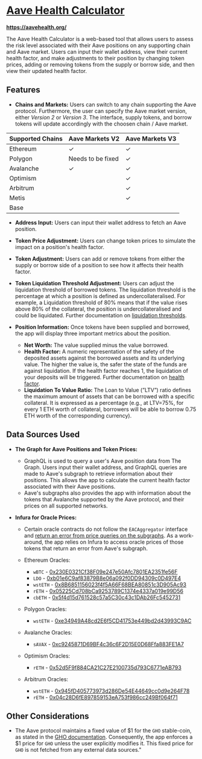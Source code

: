 # [Aave Health Calculator](https://aavehealth.org/)

**https://aavehealth.org/**

The Aave Health Calculator is a web-based tool that allows users to assess the risk level associated with their Aave positions on any supporting chain and Aave market. Users can input their wallet address, view their current health factor, and make adjustments to their position by changing token prices, adding or removing tokens from the supply or borrow side, and then view their updated health factor.

## Features

- **Chains and Markets:** Users can switch to any chain supporting the Aave protocol. Furthermore, the user can specify the Aave market version, either *Version 2* or *Version 3*. The interface, supply tokens, and borrow tokens will update accordingly with the choosen chain / Aave market.

| Supported Chains   | Aave Markets V2  | Aave Markets V3  |
|--------------------|------------------|------------------|
| Ethereum           | <span>&#10003;</span> | <span>&#10003;</span> |
| Polygon            | Needs to be fixed | <span>&#10003;</span> |
| Avalanche          | <span>&#10003;</span> | <span>&#10003;</span> |
| Optimism           || <span>&#10003;</span> |
| Arbitrum           || <span>&#10003;</span> |
| Metis              || <span>&#10003;</span> |
|Base|||

- **Address Input:** Users can input their wallet address to fetch an Aave position.

- **Token Price Adjustment:** Users can change token prices to simulate the impact on a position's health factor.

- **Token Adjustment:** Users can add or remove tokens from either the supply or borrow side of a position to see how it affects their health factor.

- **Token Liquidation Threshold Adjustment:** Users can adjust the liquidation threshold of borrowed tokens. The liquidation threshold is the percentage at which a position is defined as undercollateralised. For example, a Liquidation threshold of 80% means that if the value rises above 80% of the collateral, the position is undercollateralised and could be liquidated. Further documentation on [liquidation thresholds](https://docs.aave.com/risk/asset-risk/risk-parameters#liquidation-threshold).

- **Position Information:** Once tokens have been supplied and borrowed, the app will display three important metrics about the position.
  - **Net Worth:** The value supplied minus the value borrowed.
  - **Health Factor:** A numeric representation of the safety of the deposited assets against the borrowed assets and its underlying value. The higher the value is, the safer the state of the funds are against liquidation. If the health factor reaches 1, the liquidation of your deposits will be triggered. Further documentation on [health factor](https://docs.aave.com/faq/borrowing#what-is-the-health-factor).
  - **Liquidation To Value Ratio:** The Loan to Value (”LTV”) ratio defines the maximum amount of assets that can be borrowed with a specific collateral. It is expressed as a percentage (e.g., at LTV=75%, for every 1 ETH worth of collateral, borrowers will be able to borrow 0.75 ETH worth of the corresponding currency).


## Data Sources Used
- **The Graph for Aave Positions and Token Prices:**
  - GraphQL is used to query a user's Aave position data from The Graph. Users input their wallet address, and GraphQL queries are made to Aave's subgraph to retrieve information about their positions. This allows the app to calculate the current health factor associated with their Aave positions.
  - Aave's subgraphs also provides the app with information about the tokens that Avalanche supported by the Aave protocol, and their prices on all supported networks. 

- **Infura for Oracle Prices:**
  - Certain oracle contracts do not follow the `EACAggregator` interface and [return an error from price queries on the subgraphs](https://github.com/aave/protocol-subgraphs/issues/102). As a work-around, the app relies on Infura to access oracle prices of those tokens that return an error from Aave's subgraph.
  
  - Ethereum Oracles:
    - `wBTC` - [0x230E0321Cf38F09e247e50Afc7801EA2351fe56F](https://etherscan.io/address/0x230E0321Cf38F09e247e50Afc7801EA2351fe56F)
    - `LDO` - [0xb01e6C9af83879B8e06a092f0DD94309c0D497E4](https://etherscan.io/address/0xb01e6C9af83879B8e06a092f0DD94309c0D497E4)
    - `wstETH` - [0x8B6851156023f4f5A66F68BEA80851c3D905Ac93](https://etherscan.io/address/0x8B6851156023f4f5A66F68BEA80851c3D905Ac93)
    - `rETH` - [0x05225Cd708bCa9253789C1374e4337a019e99D56](https://etherscan.io/address/0x05225Cd708bCa9253789C1374e4337a019e99D56)
    - `cbETH` - [0x5f4d15d761528c57a5C30c43c1DAb26Fc5452731](https://etherscan.io/address/0x5f4d15d761528c57a5C30c43c1DAb26Fc5452731)
  - Polygon Oracles:
    - `wstETH` - [0xe34949A48cd2E6f5CD41753e449bd2d43993C9AC](https://polygonscan.com/address/0xe34949A48cd2E6f5CD41753e449bd2d43993C9AC)
  - Avalanche Oracles:
    - `sAVAX` - [0xc9245871D69BF4c36c6F2D15E0D68Ffa883FE1A7](https://snowtrace.io/address/0xc9245871D69BF4c36c6F2D15E0D68Ffa883FE1A7)
  - Optimism Oracles:
    - `rETH` - [0x52d5F9f884CA21C27E2100735d793C6771eAB793](https://optimistic.etherscan.io/address/0x52d5F9f884CA21C27E2100735d793C6771eAB793)
  - Arbitrum Oracles:
    - `wstETH` - [0x945fD405773973d286De54E44649cc0d9e264F78](https://arbiscan.io/address/0x945fD405773973d286De54E44649cc0d9e264F78)
    - `rETH` -  [0x04c28D6fE897859153eA753f986cc249Bf064f71](https://arbiscan.io/address/0x04c28D6fE897859153eA753f986cc249Bf064f71)

## Other Considerations
- The Aave protocol maintains a fixed value of $1 for the `GHO` stable-coin, as stated in the [GHO documentation](https://docs-gho.vercel.app/concepts/faq#:~:text=Unlike%20many%20stablecoins%2C%20the%20oracle%20price%20for%20GHO%20is%20fixed.). Consequently, the app enforces a $1 price for `GHO` unless the user explicitly modifies it. This fixed price for `GHO` is not fetched from any external data sources."

